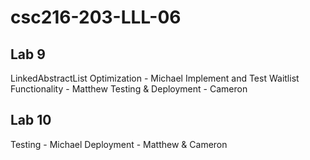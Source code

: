 # csc216-203-LLL-06

## Lab 9
LinkedAbstractList Optimization - Michael 
Implement and Test Waitlist Functionality - Matthew 
Testing & Deployment - Cameron




## Lab 10
Testing - Michael 
Deployment - Matthew & Cameron
